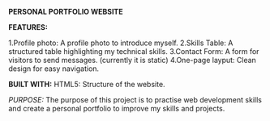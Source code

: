 **PERSONAL PORTFOLIO WEBSITE**

**FEATURES:**

1.Profile photo: A profile photo to introduce myself.
2.Skills Table: A structured table highlighting my technical skills.
3.Contact Form: A form for visitors to send messages. (currently it is static)
4.One-page layput: Clean design for easy navigation.

**BUILT WITH:**
HTML5: Structure of the website.

*PURPOSE:*
The purpose of this project is to practise web development skills and create a personal portfolio to improve my skills and projects.
